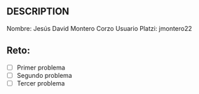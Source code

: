 ## DESCRIPTION

Nombre: Jesús David Montero Corzo
Usuario Platzi: jmontero22

## Reto:

- [ ] Primer problema
- [ ] Segundo problema
- [ ] Tercer problema
